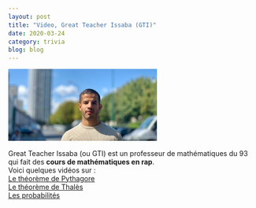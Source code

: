 ```yaml
---
layout: post
title: "Video, Great Teacher Issaba (GTI)"
date: 2020-03-24
category: trivia
blog: blog
---
```


<img src="/css/image/banner5.png" width="60%" height="auto" />

Great Teacher Issaba (ou GTI) est un professeur de mathématiques du 93 qui fait des <strong>cours de mathématiques en rap</strong>.
<br>
Voici quelques vidéos sur : <br>
<a class="video" href="https://youtu.be/GpW2T5ZwFs0">Le théorème de Pythagore</a>
<br>
<a class="video" href="https://youtu.be/MaMo2ed6kP0">Le théorème de Thalès</a>
<br>
<a class="video" href="https://youtu.be/N7vj6gybRmg">Les probabilités</a>
<br>
